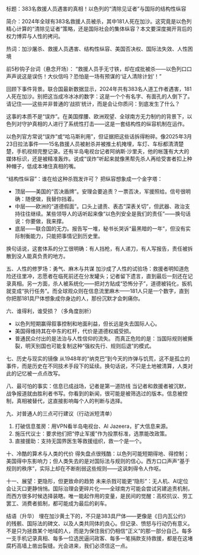 标题：383名救援人员遇害的真相！以色列的“清除见证者”与国际的结构性纵容

简介：2024年全球有383名救援人员被杀，其中181人死在加沙。这究竟是以色列精心计算的“清除见证者”策略，还是国际社会的集体纵容？本文要深度揭开背后的权力博弈与人性的拷问。

热词：加沙屠杀、救援人员遇害、结构性纵容、美国否决权、国际法失效、人性困境

前5秒钩子台词（悬念开场）：
“救援人员手无寸铁，却在成批被杀——以色列口口声声说这是误伤！大伙信吗？恐怕是一场有预谋的‘证人清除计划’！”

回顾下事件背景。联合国最新数据显示，2024年共有383名人道工作者遇害，181人死在加沙。别把这当成冷冰冰的数字：这是一个个有名字、有面孔的人倒下了。请记住——这些并非普通的‘战损’统计，而是会让你质问：到底发生了什么？

这事的本质不是“误炸”。在美国撑腰、欧洲观望、全球南方无力制约的背景下，以色列对守护真相的人进行了系统性打击——这是一套结构性的纵容机制在运作。

以色列官方常说“误炸”或“哈马斯利用”，但证据把这些话拆得粉碎。像2025年3月23日拉法事件——15名救援人员被射杀并被推土机掩埋，车灯、车标都清清楚楚，手机视频完整记录。还有半岛电视台记者阿纳斯·沙里夫，他的帐篷有大大的媒体标识，还是被精准轰炸。说成“误炸”听起来就像黑帮先杀人再给受害者扣上种种帽子，低成本堵住真相的嘴。

“结构性纵容”：谁在给这种杀戮发许可？
把纵容想象成一个金字塔：

* 顶层——美国的“否决盾牌”。安理会要追责？一票否决，军援照给。信号很明确：随便做，我替你挡着。
* 中层——欧洲的“道德假面”。口头上谴责、表态“深表关切”，但武器、政治支持往往继续。某些领导人的话听起来像“以色列安全是我们的责任”——换句话说：你要做，我来撑。
* 底层——联合国的无力。报告写一堆，秘书长哭诉“最黑暗的一年”，但没有实际制衡能力，只能把事情记到历史里。

换句话说，这套体系的分工很明确：有人挡枪，有人递刀，有人写报告，责任被拆散到没人能真负责的地方。

五、人性的修罗场：勇气、麻木与共谋
加沙成了人性的试验场：救援者明知道危险还往里冲，志愿者在临死前还在分发罐头；记者留下遗言，直到最后一刻还在记录真相。另一方面，杀人被系统化——把对方贴成“恐怖分子”，道德被钝化，扳机就变成“执行任务”。而全球观众则在信息流里麻木——181人只是一个数字，直到你把那181具尸体想象成你身边的人，那份沉默才会刺痛你。

六、谁得利，谁受损？（多角度剖析）

* 以色列短期赢得叙事控制和地面利益，但长远是失去国际人心。
* 美国得维持其在中东的杠杆，代价是道德权威受损。
* 普通民众付出的是法治与人性信仰的流失。
  而真正危险的是：当国际规则被撕裂，明天别国也可能复制这种“强权先行、规则后退”的模式。

七、历史与现实的镜像
从1948年的“纳克巴”到今天的炸弹与饥荒，这不是孤立的事件，而是历史在不同技术手段下的延续。换句话说，不只是土地被清算，人类对此的记忆被一点点改写。

八、最可怕的事实：信息已成战场，记者是第一道防线
当记者和救援者被沉默，战争报道就由胜利者书写。你看到的新闻，很可能是被筛选过的版本。信息被控制，真相被替代，这直接影响每个人的判断与选择。

九、对普通人的三点可行建议（行动派短清单）

1. 打破信息茧房：用VPN看半岛电视台、Al Jazeera，扩大信息来源。
2. 施压代议士：要求他们把“停止军援”作为投票标准，选票能改政策。
3. 直接援助：支持无国界医生等救援组织，救一个是一个。

十、冷酷的算术与人类的代价
得失盘点很残酷：以色列可能短期得地、得控制；美国得中东影响力；但人类失去的是对国际法与规则的信心。西方口口声声“基于规则的秩序”，实际上却在不断削弱这些规则——这讽刺得令人作呕。

十一、展望：更隐形，但更致命的趋势
未来杀戮可能更“隐形”：无人机、AI定位会让灭口更静悄悄。国际治理会更碎片化——全球南方可能会尝试另建追责机制，而西方很多时候选择装瞎。唯一能起作用的变量，是民间的觉醒：高校抗议、劳工罢工、消费者抵制，都可能成为最后的刹车。

结语（升华）
埋在加沙黄土下的，不只是383具尸体——更像是《日内瓦公约》的残骸、国际法的碑文、以及人类共同体的良心。但记录、愤怒与行动仍有意义。不是只为拯救某个地域的人，而是为保住我们仍相信“正义”的那一部分自己。每多一支手机记录真相、每多一位选民逼问政客、每多一笔捐款支持救援，都是在这堵腐朽高墙上凿出裂缝。光会进来，我们必须信这一点。
